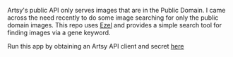 Artsy's public API only serves images that are in the Public Domain. I came across the need recently to do some image searching for only the public domain images. This repo uses [Ezel](http://ezeljs.com/) and provides a simple search tool for finding images via a gene keyword.

Run this app by obtaining an Artsy API client and secret [here](http://developers.artsy.net)
